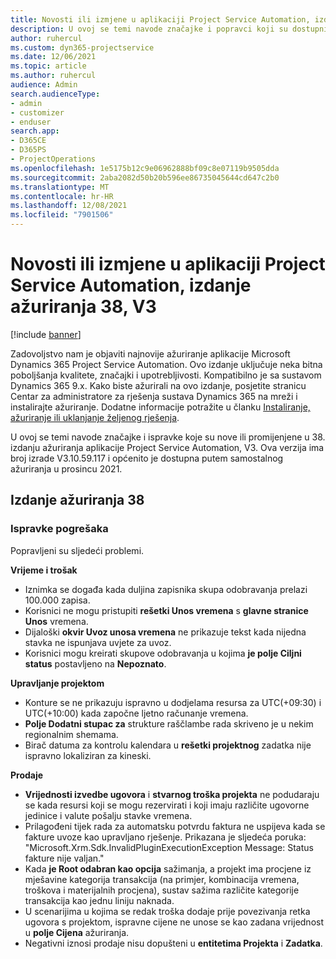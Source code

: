 ```yaml
---
title: Novosti ili izmjene u aplikaciji Project Service Automation, izdanje ažuriranja 38, V3
description: U ovoj se temi navode značajke i popravci koji su dostupni u ažuriranom izdanju 38, V3, sustava Microsoft Dynamics 365 Project Service Automation.
author: ruhercul
ms.custom: dyn365-projectservice
ms.date: 12/06/2021
ms.topic: article
ms.author: ruhercul
audience: Admin
search.audienceType:
- admin
- customizer
- enduser
search.app:
- D365CE
- D365PS
- ProjectOperations
ms.openlocfilehash: 1e5175b12c9e06962888bf09c8e07119b9505dda
ms.sourcegitcommit: 2aba2082d50b20b596ee86735045644cd647c2b0
ms.translationtype: MT
ms.contentlocale: hr-HR
ms.lasthandoff: 12/08/2021
ms.locfileid: "7901506"
---
```

# <a name="whats-new-or-changed-in-project-service-automation-update-release-38-v3"></a>Novosti ili izmjene u aplikaciji Project Service Automation, izdanje ažuriranja 38, V3

[!include [banner](../includes/psa-now-project-operations.md)]

Zadovoljstvo nam je objaviti najnovije ažuriranje aplikacije Microsoft Dynamics 365 Project Service Automation. Ovo izdanje uključuje neka bitna poboljšanja kvalitete, značajki i upotrebljivosti. Kompatibilno je sa sustavom Dynamics 365 9.x. Kako biste ažurirali na ovo izdanje, posjetite stranicu Centar za administratore za rješenja sustava Dynamics 365 na mreži i instalirajte ažuriranje. Dodatne informacije potražite u članku [Instaliranje, ažuriranje ili uklanjanje željenog rješenja](/power-platform/admin/install-remove-preferred-solution).

U ovoj se temi navode značajke i ispravke koje su nove ili promijenjene u 38. izdanju ažuriranja aplikacije Project Service Automation, V3. Ova verzija ima broj izrade V3.10.59.117 i općenito je dostupna putem samostalnog ažuriranja u prosincu 2021.

## <a name="update-release-38"></a>Izdanje ažuriranja 38

### <a name="bug-fixes"></a>Ispravke pogrešaka

Popravljeni su sljedeći problemi.

**Vrijeme i trošak**

- Iznimka se događa kada duljina zapisnika skupa odobravanja prelazi 100.000 zapisa.
- Korisnici ne mogu pristupiti **rešetki Unos vremena** s **glavne stranice Unos** vremena.
- Dijaloški **okvir Uvoz unosa vremena** ne prikazuje tekst kada nijedna stavka ne ispunjava uvjete za uvoz.
- Korisnici mogu kreirati skupove odobravanja u kojima **je polje Ciljni status** postavljeno na **Nepoznato**.

**Upravljanje projektom**

- Konture se ne prikazuju ispravno u dodjelama resursa za UTC(+09:30) i UTC(+10:00) kada započne ljetno računanje vremena.
- **Polje Dodatni stupac za** strukture raščlambe rada skriveno je u nekim regionalnim shemama.
- Birač datuma za kontrolu kalendara u **rešetki projektnog** zadatka nije ispravno lokaliziran za kineski.

**Prodaje**

- **Vrijednosti izvedbe ugovora** i **stvarnog troška projekta** ne podudaraju se kada resursi koji se mogu rezervirati i koji imaju različite ugovorne jedinice i valute pošalju stavke vremena.
- Prilagođeni tijek rada za automatsku potvrdu faktura ne uspijeva kada se fakture uvoze kao upravljano rješenje. Prikazana je sljedeća poruka: "Microsoft.Xrm.Sdk.InvalidPluginExecutionException Message: Status fakture nije valjan."
- Kada **je Root odabran kao opcija** sažimanja, a projekt ima procjene iz mješavine kategorija transakcija (na primjer, kombinacija vremena, troškova i materijalnih procjena), sustav sažima različite kategorije transakcija kao jednu liniju naknada.
- U scenarijima u kojima se redak troška dodaje prije povezivanja retka ugovora s projektom, ispravne cijene ne unose se kao zadana vrijednost u **polje Cijena** ažuriranja.
- Negativni iznosi prodaje nisu dopušteni u **entitetima Projekta** i **Zadatka**.

